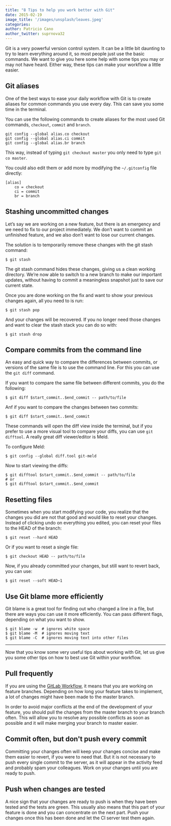 ```yaml
---
title: "8 Tips to help you work better with Git"
date: 2015-02-19
image_title: '/images/unsplash/leaves.jpeg'
categories:
author: Patricio Cano
author_twitter: suprnova32
---
```


Git is a very powerful version control system. It can be a little bit daunting to try to learn everything around it, so
most people just use the basic commands. We want to give you here some help with some tips you may or may not have heard.
Either way, these tips can make your workflow a little easier.

<!-- more -->

## Git aliases

One of the best ways to ease your daily workflow with Git is to create aliases for common commands you use every day. This
can save you some time in the terminal.

You can use the following commands to create aliases for the most used Git commands, `checkout`, `commit` and `branch`.

```
git config --global alias.co checkout
git config --global alias.ci commit
git config --global alias.br branch
```

This way, instead of typing `git checkout master` you only need to type `git co master`.

You could also edit them or add more by modifying the `~/.gitconfig` file directly:

```
[alias]
    co = checkout
    ci = commit
    br = branch
```

## Stashing uncommitted changes

Let’s say we are working on a new feature, but there is an emergency and we need to fix to our project immediately.
We don’t want to commit an unfinished feature, and we also don’t want to lose our current changes.

The solution is to temporarily remove these changes with the git stash command:

```
$ git stash
```

The git stash command hides these changes, giving us a clean working directory. We’re now able to switch to a new
branch to make our important updates, without having to commit a meaningless snapshot just to save our current state.

Once you are done working on the fix and want to show your previous changes again, all you need to is run:

```
$ git stash pop
```

And your changes will be recovered. If you no longer need those changes and want to clear the stash stack you can do so
with:

```
$ git stash drop
```

## Compare commits from the command line

An easy and quick way to compare the differences between commits, or versions of the same file is to use the command
line. For this you can use the `git diff` command.

If you want to compare the same file between different commits, you do the following:

```
$ git diff $start_commit..$end_commit -- path/to/file
```

Anf if you want to compare the changes between two commits:

```
$ git diff $start_commit..$end_commit
```

These commands will open the diff view inside the terminal, but if you prefer to use a more visual tool to compare your
diffs, you can use `git difftool`. A really great diff viewer/editor is Meld.

To configure Meld:

```
$ git config --global diff.tool git-meld
```

Now to start viewing the diffs:

```
$ git difftool $start_commit..$end_commit -- path/to/file
# or
$ git difftool $start_commit..$end_commit
```


## Resetting files

Sometimes when you start modifying your code, you realize that the changes you did are not that good and would like to reset
your changes. Instead of clicking undo on everything you edited, you can reset your files to the HEAD of the branch:

```
$ git reset --hard HEAD
```

Or if you want to reset a single file:

```
$ git checkout HEAD -- path/to/file
```

Now, if you already committed your changes, but still want to revert back, you can use:

```
$ git reset --soft HEAD~1
```

## Use Git blame more efficiently

Git blame is a great tool for finding out who changed a line in a file, but there are ways you can use it more efficiently.
You can pass different flags, depending on what you want to show.

```
$ git blame -w  # ignores white space
$ git blame -M  # ignores moving text
$ git blame -C  # ignores moving text into other files
```

<hr/>


Now that you know some very useful tips about working with Git, let us give you some other tips on how to best use Git
within your workflow.

## Pull frequently

If you are using the [GitLab Workflow](https://about.gitlab.com/2014/09/29/gitlab-flow/), it means that you are working
on feature branches. Depending on how long your feature takes to implement, a lot of changes might have been made to the
master branch.

In order to avoid major conflicts at the end of the development of your feature, you should pull the changes from the
master branch to your branch often. This will allow you to resolve any possible conflicts as soon as possible and it will
make merging your branch to master easier.

## Commit often, but don't push every commit

Committing your changes often will keep your changes concise and make them easier to revert, if you were to need that. But
it is not necessary to push every single commit to the server, as it will appear in the activity feed and probably spam
your colleagues. Work on your changes until you are ready to push.

## Push when changes are tested

A nice sign that your changes are ready to push is when they have been tested and the tests are green. This usually also
means that this part of your feature is done and you can concentrate on the next part. Push your changes once this has been
done and let the CI server test them again.
